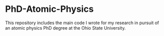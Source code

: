 # PhD-Atomic-Physics
This repository includes the main code I wrote for my research in pursuit of an atomic physics PhD degree at the Ohio State University.
